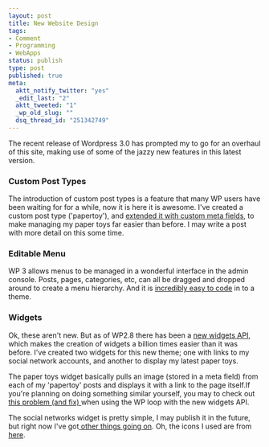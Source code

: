 ```yaml
--- 
layout: post
title: New Website Design
tags: 
- Comment
- Programming
- WebApps
status: publish
type: post
published: true
meta: 
  aktt_notify_twitter: "yes"
  _edit_last: "2"
  aktt_tweeted: "1"
  _wp_old_slug: ""
  dsq_thread_id: "251342749"
---
```

The recent release of Wordpress 3.0 has prompted my to go for an overhaul of this site, making use of some of the jazzy new features in this latest version.
<h3>Custom Post Types</h3>
The introduction of custom post types is a feature that many WP users have been waiting for for a while, now it is here it is awesome. I've created a custom post type ('papertoy'), and <a href="http://kovshenin.com/archives/extending-custom-post-types-in-wordpress-3-0/">extended it with custom meta fields</a>, to make managing my paper toys far easier than before. I may write a post with more detail on this some time.
<h3>Editable Menu</h3>
WP 3 allows menus to be managed in a wonderful interface in the admin console. Posts, pages, categories, etc, can all be dragged and dropped around to create a menu hierarchy. And it is <a href="http://justintadlock.com/archives/2010/06/01/goodbye-headaches-hello-menus">incredibly easy to code</a> in to a theme.
<h3>Widgets</h3>
Ok, these aren't new. But as of WP2.8 there has been a <a href="http://codex.wordpress.org/Widgets_API#Developing_Widgets_on_2.8.2B">new widgets API</a>, which makes the creation of widgets a billion times easier than it was before. I've created two widgets for this new theme; one with links to my social network accounts, and another to display my latest paper toys.

The paper toys widget basically pulls an image (stored in a meta field) from each of my 'papertoy' posts and displays it with a link to the page itself.If you're planning on doing something similar yourself, you may to check out <a href="http://www.craig-russell.co.uk/wordpress-loop-in-a-widget/">this problem (and fix) </a>when using the WP loop with the new widgets API.

The social networks widget is pretty simple, I may publish it in the future, but right now I've got<a href="http://www.craig-russell.co.uk/msc-project-a-go-go/"> other things going on</a>. Oh, the icons I used are from <a href="http://www.komodomedia.com/blog/2009/06/social-network-icon-pack/">here</a>.
